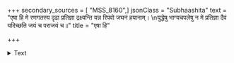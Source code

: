 +++
secondary_sources = [ "MSS_8160",]
jsonClass = "Subhaashita"
text = "एषा हि मे रणगतस्य दृढा प्रतिज्ञा द्रक्ष्यन्ति यन्न रिपवो जघनं हयानाम्।  \nयुद्धेषु भाग्यचपलेषु न मे प्रतिज्ञा दैवं यदिच्छति जयं च पराजयं च॥"
title = "एषा हि"

+++

<details><summary>Text</summary>

एषा हि मे रणगतस्य दृढा प्रतिज्ञा द्रक्ष्यन्ति यन्न रिपवो जघनं हयानाम्।  
युद्धेषु भाग्यचपलेषु न मे प्रतिज्ञा दैवं यदिच्छति जयं च पराजयं च॥
</details>
